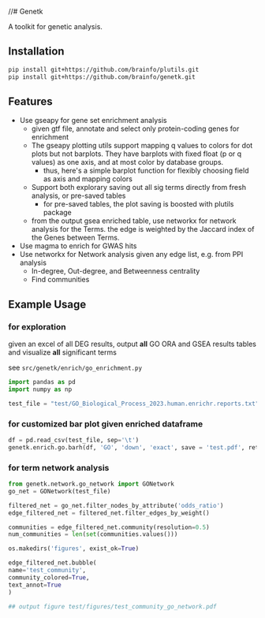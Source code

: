 //# Genetk

A toolkit for genetic analysis.

## Installation

```bash
pip install git+https://github.com/brainfo/plutils.git
pip install git+https://github.com/brainfo/genetk.git
```

## Features

- Use gseapy for gene set enrichment analysis
  - given gtf file, annotate and select only protein-coding genes for enrichment
  - The gseapy plotting utils support mapping q values to colors for dot plots but not barplots. They have barplots with fixed float (p or q values) as one axis, and at most color by database groups.
    - thus, here's a simple barplot function for flexibly choosing field as axis and mapping colors
  - Support both explorary saving out all sig terms directly from fresh analysis, or pre-saved tables
    - for pre-saved tables, the plot saving is boosted with plutils package
  - from the output gsea enriched table, use networkx for network analysis for the Terms. the edge is weighted by the Jaccard index of the Genes between Terms.
- Use magma to enrich for GWAS hits
- Use networkx for Network analysis given any edge list, e.g. from PPI analysis
  - In-degree, Out-degree, and Betweenness centrality
  - Find communities

## Example Usage

### for exploration

given an excel of all DEG results, output **all** GO ORA and GSEA results tables and visualize **all** significant terms

see `src/genetk/enrich/go_enrichment.py`

```python
import pandas as pd
import numpy as np

test_file = "test/GO_Biological_Process_2023.human.enrichr.reports.txt" 
```

### for customized bar plot given enriched dataframe

```python
df = pd.read_csv(test_file, sep='\t')
genetk.enrich.go.barh(df, 'GO', 'down', 'exact', save = 'test.pdf', return_ax=False)
```


### for term network analysis

```python
from genetk.network.go_network import GONetwork
go_net = GONetwork(test_file)

filtered_net = go_net.filter_nodes_by_attribute('odds_ratio')
edge_filtered_net = filtered_net.filter_edges_by_weight()

communities = edge_filtered_net.community(resolution=0.5)
num_communities = len(set(communities.values()))

os.makedirs('figures', exist_ok=True)

edge_filtered_net.bubble(
name='test_community',
community_colored=True,
text_annot=True
)

## output figure test/figures/test_community_go_network.pdf
```

